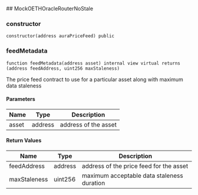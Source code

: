 ﻿﻿## MockOETHOracleRouterNoStale


### constructor

```solidity
constructor(address auraPriceFeed) public
```







### feedMetadata

```solidity
function feedMetadata(address asset) internal view virtual returns (address feedAddress, uint256 maxStaleness)
```



The price feed contract to use for a particular asset along with
     maximum data staleness

#### Parameters

| Name | Type | Description |
| ---- | ---- | ----------- |
| asset | address | address of the asset |

#### Return Values

| Name | Type | Description |
| ---- | ---- | ----------- |
| feedAddress | address | address of the price feed for the asset |
| maxStaleness | uint256 | maximum acceptable data staleness duration |

